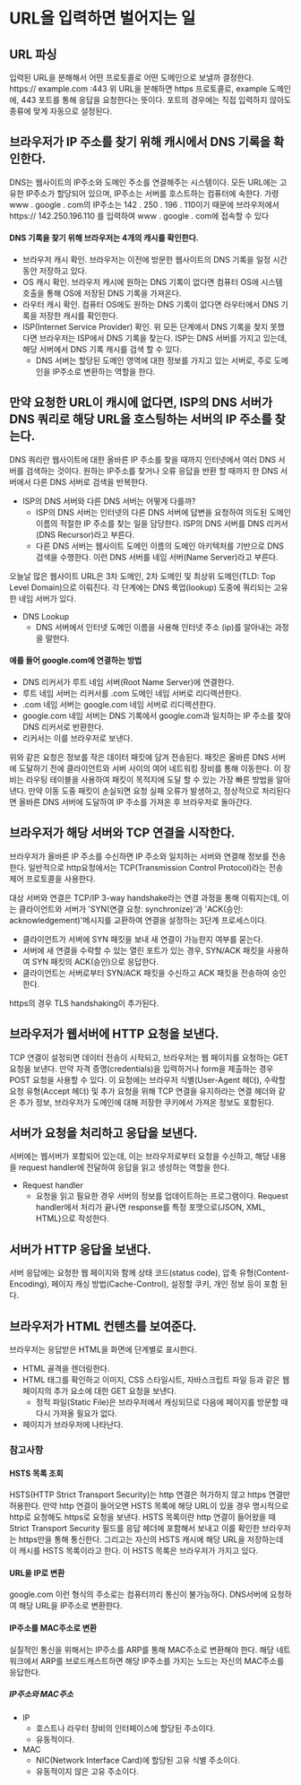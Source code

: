 # URL을 입력하면 벌어지는 일

## URL 파싱
입력된 URL을 분해해서 어떤 프로토콜로 어떤 도메인으로 보낼까 결정한다.   
https:// example.com :443
위 URL을 분해하면 https 프로토콜로, example 도메인에, 443 포트를 통해 응답을 요청한다는 뜻이다. 포트의 경우에는 직접 입력하지 않아도 종류에 맞게 자동으로 설정된다.  

## 브라우저가 IP 주소를 찾기 위해 캐시에서 DNS 기록을 확인한다.
DNS는 웹사이트의 IP주소와 도메인 주소를 연결해주는 시스템이다. 모든 URL에는 고유한 IP주소가 할당되어 있으며, IP주소는 서버를 호스트하는 컴퓨터에 속한다. 가령 www . google . com의 IP주소는 142 . 250 . 196 . 110이기 때문에 브라우저에서 https:// 142.250.196.110 를 입력하여 www . google . com에 접속할 수 있다


#### DNS 기록을 찾기 위해 브라우저는 4개의 캐시를 확인한다.
* 브라우저 캐시 확인. 브라우저는 이전에 방문한 웹사이트의 DNS 기록을 일정 시간 동안 저장하고 있다.
* OS 캐시 확인. 브라우저 캐시에 원하는 DNS 기록이 없다면 컴퓨터 OS에 시스템 호출을 통해 OS에 저장된 DNS 기록을 가져온다.
* 라우터 캐시 확인. 컴퓨터 OS에도 원하는 DNS 기록이 없다면 라우터에서 DNS 기록을 저장한 캐시를 확인한다.
* ISP(Internet Service Provider) 확인. 위 모든 단계에서 DNS 기록을 찾지 못했다면 브라우저는 ISP에서 DNS 기록을 찾는다. ISP는 DNS 서버를 가지고 있는데, 해당 서버에서 DNS 기록 캐시를 검색 할 수 있다.
  * DNS 서버는 할당된 도메인 영역에 대한 정보를 가지고 있는 서버로, 주로 도메인을 IP주소로 변환하는 역할을 한다.

## 만약 요청한 URL이 캐시에 없다면, ISP의 DNS 서버가 DNS 쿼리로 해당 URL을 호스팅하는 서버의 IP 주소를 찾는다.
DNS 쿼리란 웹사이트에 대한 올바른 IP 주소를 찾을 때까지 인터넷에서 여러 DNS 서버를 검색하는 것이다. 원하는 IP주소를 찾거나 오류 응답을 반환 할 때까지 한 DNS 서버에서 다른 DNS 서버로 검색을 반복한다.
* ISP의 DNS 서버와 다른 DNS 서버는 어떻게 다를까?
  * ISP의 DNS 서버는 인터넷의 다른 DNS 서버에 답변을 요청하여 의도된 도메인 이름의 적절한 IP 주소를 찾는 일을 담당한다. ISP의 DNS 서버를 DNS 리커서(DNS Recursor)라고 부른다.
  * 다른 DNS 서버는 웹사이트 도메인 이름의 도메인 아키텍처를 기반으로 DNS 검색을 수행한다. 이런 DNS 서버를 네임 서버(Name Server)라고 부른다.

오늘날 많은 웹사이트 URL은 3차 도메인, 2차 도메인 및 최상위 도메인(TLD: Top Level Domain)으로 이뤄진다. 각 단계에는 DNS 룩업(lookup) 도중에 쿼리되는 고유한 네임 서버가 있다.
* DNS Lookup
  * DNS 서버에서 인터넷 도메인 이름을 사용해 인터넷 주소 (ip)를 알아내는 과정을 말한다.
    
#### 예를 들어 google.com에 연결하는 방법
* DNS 리커서가 루트 네임 서버(Root Name Server)에 연결한다.
* 루트 네임 서버는 리커서를 .com 도메인 네임 서버로 리디렉션한다.
* .com 네임 서버는 google.com 네임 서버로 리디렉션한다.
* google.com 네임 서버는 DNS 기록에서 google.com과 일치하는 IP 주소를 찾아 DNS 리커서로 반환한다.
* 리커서는 이를 브라우저로 보낸다.

위와 같은 요청은 정보를 작은 데이터 패킷에 담겨 전송된다. 패킷은 올바른 DNS 서버에 도달하기 전에 클라이언트와 서버 사이의 여어 네트워킹 장비를 통해 이동한다. 이 장비는 라우팅 테이블을 사용하여 패킷이 목적지에 도달 할 수 있는 가장 빠른 방법을 알아낸다. 만약 이동 도중 패킷이 손실되면 요청 실패 오류가 발생하고, 정상적으로 처리된다면 올바른 DNS 서버에 도달하여 IP 주소를 가져온 후 브라우저로 돌아간다.

## 브라우저가 해당 서버와 TCP 연결을 시작한다.
브라우저가 올바른 IP 주소를 수신하면 IP 주소와 일치하는 서버와 연결해 정보를 전송한다. 일반적으로 http요청에서는 TCP(Transmission Control Protocol)라는 전송 제어 프로토콜을 사용한다.

대상 서버와 연결은 TCP/IP 3-way handshake라는 연결 과정을 통해 이뤄지는데, 이는 클라이언트와 서버가 'SYN(연결 요청: synchronize)'과 'ACK(승인: acknowledgement)'메시지를 교환하여 연결을 설정하는 3단계 프로세스이다.
* 클라이언트가 서버에 SYN 패킷을 보내 새 연결이 가능한지 여부를 묻는다.
* 서버에 새 연결을 수락할 수 있는 열린 포트가 있는 경우, SYN/ACK 패킷을 사용하여 SYN 패킷의 ACK(승인)으로 응답한다.
* 클라이언트는 서버로부터 SYN/ACK 패킷을 수신하고 ACK 패킷을 전송하여 승인한다.

https의 경우 TLS handshaking이 추가된다.

## 브라우저가 웹서버에 HTTP 요청을 보낸다.
TCP 연결이 설정되면 데이터 전송이 시작되고, 브라우저는 웹 페이지를 요청하는 GET 요청을 보낸다. 만약 자격 증명(credentials)을 입력하거나 form을 제출하는 경우 POST 요청을 사용할 수 있다. 이 요청에는 브라우저 식별(User-Agent 헤더), 수락할 요청 유형(Accept 헤더) 및 추가 요청을 위해 TCP 연결을 유지하라는 연결 헤더와 같은 추가 정보, 브라우저가 도메인에 대해 저장한 쿠키에서 가져온 정보도 포함된다.

## 서버가 요청을 처리하고 응답을 보낸다.
서버에는 웹서버가 포함되어 있는데, 이는 브라우저로부터 요청을 수신하고, 해당 내용을 request handler에 전달하여 응답을 읽고 생성하는 역할을 한다.
* Request handler
  * 요청을 읽고 필요한 경우 서버의 정보를 업데이트하는 프로그램이다.
Request handler에서 처리가 끝나면 response를 특정 포맷으로(JSON, XML, HTML)으로 작성한다.

## 서버가 HTTP 응답을 보낸다.
서버 응답에는 요청한 웹 페이지와 함께 상태 코드(status code), 압축 유형(Content-Encoding), 페이지 캐싱 방법(Cache-Control), 설정할 쿠키, 개인 정보 등이 포함 된다.

## 브라우저가 HTML 컨텐츠를 보여준다.
브라우저는 응답받은 HTML을 화면에 단계별로 표시한다. 
* HTML 골격을 렌더링한다.
* HTML 태그를 확인하고 이미지, CSS 스타일시트, 자바스크립트 파일 등과 같은 웹 페이지의 추가 요소에 대한 GET 요청을 보낸다. 
  * 정적 파일(Static File)은 브라우저에서 캐싱되므로 다음에 페이지를 방문할 때 다시 가져올 필요가 없다.
* 페이지가 브라우저에 나타난다.


### 참고사항
#### HSTS 목록 조회
HSTS(HTTP Strict Transport Security)는 http 연결은 허가하지 않고 https 연결만 허용한다. 만약 http 연결이 들어오면 HSTS 목록에 해당 URL이 있을 경우 명시적으로 http로 요청해도 https로 요청을 보낸다. HSTS 목록이란 http 연결이 들어왔을 때 Strict Transport Security 필드를 응답 헤더에 포함해서 보내고 이를 확인한 브라우저는 https만을 통해 통신한다. 그리고는 자신의 HSTS 캐시에 해당 URL을 저장하는데 이 캐시를 HSTS 목록이라고 한다. 이 HSTS 목록은 브라우저가 가지고 있다.

#### URL을 IP로 변환
google.com 이런 형식의 주소로는 컴퓨터끼리 통신이 불가능하다. DNS서버에 요청하여 해당 URL을 IP주소로 변환한다.

#### IP주소를 MAC주소로 변환
실질적인 통신을 위해서는 IP주소를 ARP를 통해 MAC주소로 변환해야 한다. 해당 네트워크에서 ARP를 브로드캐스트하면 해당 IP주소를 가지는 노드는 자신의 MAC주소를 응답한다.

##### IP주소와 MAC주소
* IP
  * 호스트나 라우터 장비의 인터페이스에 할당된 주소이다.
  * 유동적이다.
* MAC
  * NIC(Network Interface Card)에 할당된 고유 식별 주소이다.
  * 유동적이지 않은 고유 주소이다.



